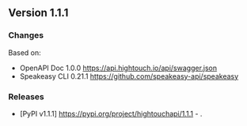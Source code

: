 

## Version 1.1.1
### Changes
Based on:
- OpenAPI Doc 1.0.0 https://api.hightouch.io/api/swagger.json
- Speakeasy CLI 0.21.1 https://github.com/speakeasy-api/speakeasy
### Releases
- [PyPI v1.1.1] https://pypi.org/project/hightouchapi/1.1.1 - .
